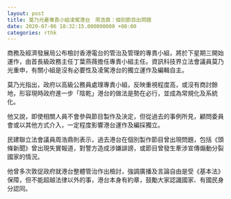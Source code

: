 ```yaml
---
layout: post
title: 莫乃光憂專責小組凌駕港台　周浩鼎：個別節目出問題
date: 2020-07-06 18:32:15.000000000 +08:00
categories: rthk
---
```


商務及經濟發展局公布檢討香港電台的管治及管理的專責小組，將於下星期三開始運作，由首長級政務主任丁葉燕薇擔任專責小組主任。資訊科技界立法會議員莫乃光重申，有關小組是沒有必要性及凌駕港台的獨立運作及編輯自主。

莫乃光指出，政府以高級公務員處理專責小組，反映重視程度高，或沒有商討餘地，形容現時政府進一步「陰乾」港台的做法是勢在必行，並成為常規化及系統化。

他又說，即使相關人員不會參與節目製作及決定，但從過去的事例所見，顧問委員會或以其他方式介入，一定程度影響港台運作及編採獨立。

民建聯立法會議員周浩鼎則表示，過去港台在個別製作節目曾出現問題，包括《頭條新聞》曾出現失實報道，對警方造成涉嫌誹謗，或節目曾發生牽涉宣傳煽動分裂國家的情況。

他曾多次敦促政府就港台整體管治作出檢討，強調廣播及言論自由是受《基本法》保障，但不能超越法律以外的事，港台本身有約章，鼓勵大家認識國家、有國民身分認同。
